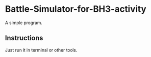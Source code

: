 # Battle-Simulator-for-BH3-activity

A simple program.

## Instructions

Just run it in terminal or other tools.
